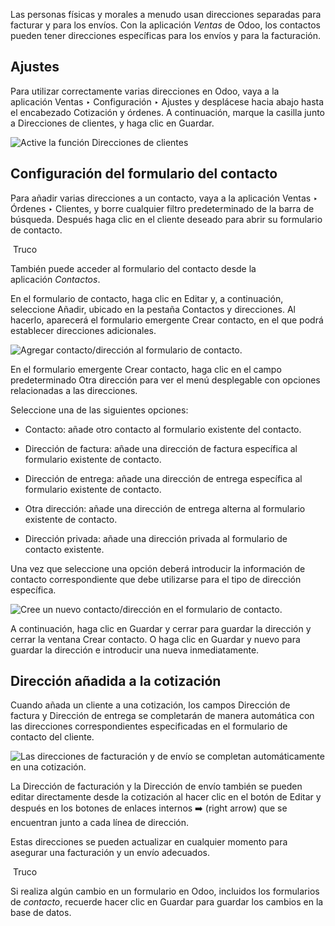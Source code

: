 Las personas físicas y morales a menudo usan direcciones separadas para facturar y para los envíos. Con la aplicación _Ventas_ de Odoo, los contactos pueden tener direcciones específicas para los envíos y para la facturación.

## Ajustes[](https://www.odoo.com/documentation/17.0/es/applications/sales/sales/send_quotations/different_addresses.html#settings "Enlazar permanentemente con este título")

Para utilizar correctamente varias direcciones en Odoo, vaya a la aplicación Ventas ‣ Configuración ‣ Ajustes y desplácese hacia abajo hasta el encabezado Cotización y órdenes. A continuación, marque la casilla junto a Direcciones de clientes, y haga clic en Guardar.

![Active la función Direcciones de clientes](https://www.odoo.com/documentation/17.0/es/_images/customer-addresses-setting.png)

## Configuración del formulario del contacto[](https://www.odoo.com/documentation/17.0/es/applications/sales/sales/send_quotations/different_addresses.html#contact-form-configuration "Enlazar permanentemente con este título")

Para añadir varias direcciones a un contacto, vaya a la aplicación Ventas ‣ Órdenes ‣ Clientes, y borre cualquier filtro predeterminado de la barra de búsqueda. Después haga clic en el cliente deseado para abrir su formulario de contacto.

 Truco

También puede acceder al formulario del contacto desde la aplicación _Contactos_.

En el formulario de contacto, haga clic en Editar y, a continuación, seleccione Añadir, ubicado en la pestaña Contactos y direcciones. Al hacerlo, aparecerá el formulario emergente Crear contacto, en el que podrá establecer direcciones adicionales.

![Agregar contacto/dirección al formulario de contacto.](https://www.odoo.com/documentation/17.0/es/_images/contact-form-add-address1.png)

En el formulario emergente Crear contacto, haga clic en el campo predeterminado Otra dirección para ver el menú desplegable con opciones relacionadas a las direcciones.

Seleccione una de las siguientes opciones:

- Contacto: añade otro contacto al formulario existente del contacto.
    
- Dirección de factura: añade una dirección de factura específica al formulario existente de contacto.
    
- Dirección de entrega: añade una dirección de entrega específica al formulario existente de contacto.
    
- Otra dirección: añade una dirección de entrega alterna al formulario existente de contacto.
    
- Dirección privada: añade una dirección privada al formulario de contacto existente.
    

Una vez que seleccione una opción deberá introducir la información de contacto correspondiente que debe utilizarse para el tipo de dirección específica.

![Cree un nuevo contacto/dirección en el formulario de contacto.](https://www.odoo.com/documentation/17.0/es/_images/create-contact-window1.png)

A continuación, haga clic en Guardar y cerrar para guardar la dirección y cerrar la ventana Crear contacto. O haga clic en Guardar y nuevo para guardar la dirección e introducir una nueva inmediatamente.

## Dirección añadida a la cotización[](https://www.odoo.com/documentation/17.0/es/applications/sales/sales/send_quotations/different_addresses.html#address-added-to-quotations "Enlazar permanentemente con este título")

Cuando añada un cliente a una cotización, los campos Dirección de factura y Dirección de entrega se completarán de manera automática con las direcciones correspondientes especificadas en el formulario de contacto del cliente.

![Las direcciones de facturación y de envío se completan automáticamente en una cotización.](https://www.odoo.com/documentation/17.0/es/_images/quotation-address-autopopulate.png)

La Dirección de facturación y la Dirección de envío también se pueden editar directamente desde la cotización al hacer clic en el botón de Editar y después en los botones de enlaces internos ➡️ (right arrow) que se encuentran junto a cada línea de dirección.

Estas direcciones se pueden actualizar en cualquier momento para asegurar una facturación y un envío adecuados.

 Truco

Si realiza algún cambio en un formulario en Odoo, incluidos los formularios de _contacto_, recuerde hacer clic en Guardar para guardar los cambios en la base de datos.